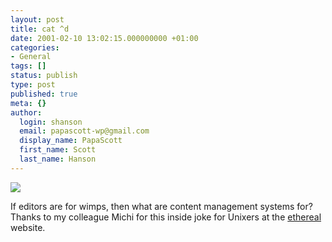 ```yaml
---
layout: post
title: cat ^d
date: 2001-02-10 13:02:15.000000000 +01:00
categories:
- General
tags: []
status: publish
type: post
published: true
meta: {}
author:
  login: shanson
  email: papascott-wp@gmail.com
  display_name: PapaScott
  first_name: Scott
  last_name: Hanson
---
```

<p><a href="http://www.ethereal.com/"><img src="https://www.ethereal.com/image/cat-powered.gif" border="0" /></a></p>
<p>If editors are for wimps, then what are content management systems for? Thanks to my colleague Michi for this inside joke for Unixers at the <a href="http://www.ethereal.com/">ethereal</a> website.</p>
